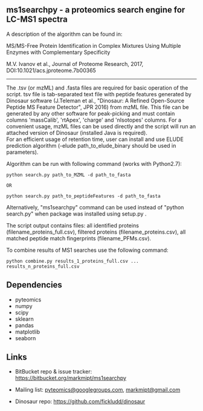 ms1searchpy - a proteomics search engine for LC-MS1 spectra
---------------------------------------------------------------

A description of the algorithm can be found in:

MS/MS-Free Protein Identification in Complex Mixtures Using Multiple Enzymes with Complementary Specificity

M.V. Ivanov et al., Journal of Proteome Research, 2017, DOI:10.1021/acs.jproteome.7b00365

---------------------------------------------------------------
The .tsv (or mzML) and .fasta files are required for basic operation of the script.
tsv file is tab-separated text file with peptide features generated by Dinosaur software (J.Teleman et al., "Dinosaur: A Refined Open-Source Peptide MS Feature Detector", JPR 2016) from mzML file. This file can be generated by any other software for peak-picking and must contain columns 'massCalib', 'rtApex', 'charge' and 'nIsotopes' columns.
For a сonvenient usage, mzML files can be used directly and the script will run an attached version of Dinosaur (installed Java is required).  
For an efficient usage of retention time, user can install and use ELUDE prediction algorithm (-elude path_to_elude_binary should be used in parameters).

Algorithm can be run with following command (works with Python2.7):

    python search.py path_to_MZML -d path_to_fasta

    OR

    python search.py path_to_peptideFeatures -d path_to_fasta

Alternatively, "ms1searchpy" command can be used instead of "python search.py" when package was installed using setup.py .

The script output contains files: all identified proteins (filename_proteins_full.csv), filtered proteins (filename_proteins.csv), all matched peptide match fingerprints (filename_PFMs.csv).

To combine results of MS1 searches use the following command:

    python combine.py results_1_proteins_full.csv ... results_n_proteins_full.csv

Dependencies
------------

- pyteomics
- numpy
- scipy
- sklearn
- pandas
- matplotlib
- seaborn

Links
-----

- BitBucket repo & issue tracker: https://bitbucket.org/markmipt/ms1searchpy
- Mailing list: pyteomics@googlegroups.com, markmipt@gmail.com

- Dinosaur repo: https://github.com/fickludd/dinosaur